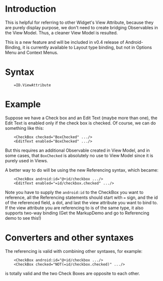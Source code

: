 # Introduction #

This is helpful for referring to other Widget's View Attribute, because they are purely display purpose, we don't need to create bridging Observables in the View Model. Thus, a cleaner View Model is resulted.

This is a new feature and will be included in v0.4 release of Android-Binding, it is currently available to Layout type binding, but not in Options Menu and Context Menus.

# Syntax #

```
    =ID.ViewAttribute
```

# Example #

Suppose we have a Check box and an Edit Text (maybe more than one), the Edit Text is enabled only if the check box is checked. Of course, we can do something like this:

```
    <CheckBox checked="BoxChecked" .../>
    <EditText enabled="BoxChecked" .../>
```

But this requires an additional Observable created in View Model, and in some cases, that `BoxChecked` is absolutely no use to View Model since it is purely used in Views.

A better way to do will be using the new Referencing syntax, which became:

```
    <CheckBox android:id="@+id/checkbox .../>
    <EditText enabled="=id/checkbox.checked" .../>
```

Note you have to supply the `android:id` to the CheckBox you want to reference, all the Referencing statements should start with `=` sign, and the id of the referenced field, a dot, and last the view attribute you want to bind to. If the view attribute you are referencing to is of the same type, it also supports two-way binding (Get the MarkupDemo and go to Referencing demo to see this!)

# Converters and other syntaxes #

The referencing is valid with combining other syntaxes, for example:

```
    <CheckBox android:id="@+id/checkbox .../>
    <CheckBox checked="NOT(=id/checkbox.checked)" .../>
```

is totally valid and the two Check Boxes are opposite to each other.